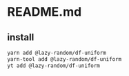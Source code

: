 # README.md

    

## install

```bash
yarn add @lazy-random/df-uniform
yarn-tool add @lazy-random/df-uniform
yt add @lazy-random/df-uniform
```

